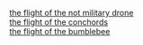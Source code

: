[the flight of the not military drone](http://www.youtube.com/watch?v=OFX7tvcHW88&hello=1)<br />
[the flight of the conchords](http://www.youtube.com/watch?v=2IPAOxrH7Ro&hello=1)<br />
[the flight of the bumblebee](http://www.youtube.com/watch?v=RnVNZ413yfE&hello=1)<br />
